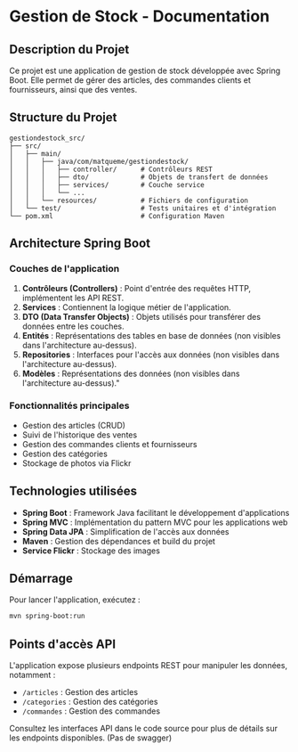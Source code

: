 # Gestion de Stock - Documentation

## Description du Projet

Ce projet est une application de gestion de stock développée avec Spring Boot. Elle permet de gérer des articles, des commandes clients et fournisseurs, ainsi que des ventes.

## Structure du Projet

```
gestiondestock_src/
├── src/
│   ├── main/
│   │   ├── java/com/matqueme/gestiondestock/
│   │   │   ├── controller/      # Contrôleurs REST
│   │   │   ├── dto/             # Objets de transfert de données
│   │   │   ├── services/        # Couche service
│   │   │   └── ...
│   │   └── resources/           # Fichiers de configuration
│   └── test/                    # Tests unitaires et d'intégration
└── pom.xml                      # Configuration Maven
```

## Architecture Spring Boot

### Couches de l'application

1. **Contrôleurs (Controllers)** : Point d'entrée des requêtes HTTP, implémentent les API REST.
2. **Services** : Contiennent la logique métier de l'application.
3. **DTO (Data Transfer Objects)** : Objets utilisés pour transférer des données entre les couches.
4. **Entités** : Représentations des tables en base de données (non visibles dans l'architecture au-dessus).
5. **Repositories** : Interfaces pour l'accès aux données (non visibles dans l'architecture au-dessus).
6. **Modèles** : Représentations des données (non visibles dans l'architecture au-dessus)."

### Fonctionnalités principales

- Gestion des articles (CRUD)
- Suivi de l'historique des ventes
- Gestion des commandes clients et fournisseurs
- Gestion des catégories
- Stockage de photos via Flickr

## Technologies utilisées

- **Spring Boot** : Framework Java facilitant le développement d'applications
- **Spring MVC** : Implémentation du pattern MVC pour les applications web
- **Spring Data JPA** : Simplification de l'accès aux données
- **Maven** : Gestion des dépendances et build du projet
- **Service Flickr** : Stockage des images

## Démarrage

Pour lancer l'application, exécutez :

```bash
mvn spring-boot:run
```

## Points d'accès API

L'application expose plusieurs endpoints REST pour manipuler les données, notamment :

- `/articles` : Gestion des articles
- `/categories` : Gestion des catégories
- `/commandes` : Gestion des commandes

Consultez les interfaces API dans le code source pour plus de détails sur les endpoints disponibles. (Pas de swagger)